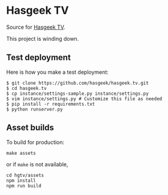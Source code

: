 Hasgeek TV
==========

Source for [Hasgeek TV](http://hasgeek.tv).

This project is winding down.


Test deployment
---------------

Here is how you make a test deployment:

    $ git clone https://github.com/hasgeek/hasgeek.tv.git
    $ cd hasgeek.tv
    $ cp instance/settings-sample.py instance/settings.py
    $ vim instance/settings.py # Customize this file as needed
    $ pip install -r requirements.txt
    $ python runserver.py


## Asset builds

To build for production:

```
make assets
```

or if `make` is not available,

```
cd hgtv/assets
npm install
npm run build
```
